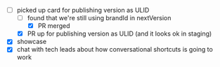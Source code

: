 * [ ] picked up card for publishing version as ULID
  * [ ] found that we're still using brandId in nextVersion
    * [x] PR merged
  * [x] PR up for publishing version as ULID (and it looks ok in staging)
* [x] showcase
* [x] chat with tech leads about how conversational shortcuts is going to work
